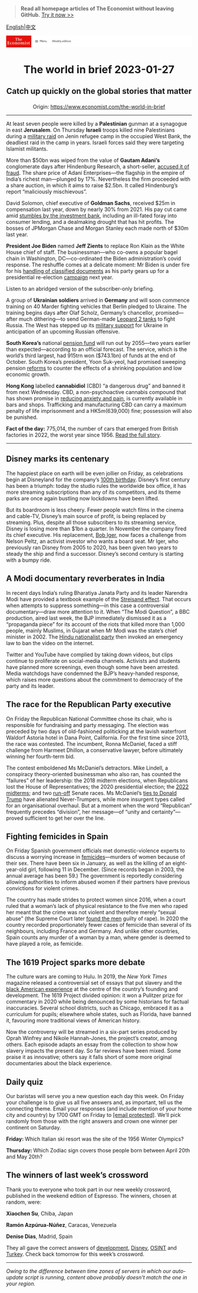 > **Read all homepage articles of The Economist without leaving GitHub.** [Try it now >>](https://arielherself.github.io/te)

[English](https://github.com/arielherself/espresso/blob/main/README.md)|[中文](https://github-com.translate.goog/arielherself/espresso/blob/main/README.md?_x_tr_sl=en&_x_tr_tl=zh-CN&_x_tr_hl=zh-CN&_x_tr_pto=wapp)



![The Economist](menubar.png)

# <p align="center">The world in brief 2023-01-27</p>

## <p align="center">Catch up quickly on the global stories that matter</p>

<p align="center">Origin: <a href="https://www.economist.com/the-world-in-brief">https://www.economist.com/the-world-in-brief</a><hr>

At least seven people were killed by a <strong>Palestinian</strong> gunman at a synagogue in east <strong>Jerusalem</strong>. On Thursday <strong>Israeli</strong> troops killed nine Palestinians during a [military raid](https://www.economist.com/middle-east-and-africa/2022/05/14/shireen-abu-aqleh-was-killed-covering-an-israeli-raid) on Jenin refugee camp in the occupied West Bank, the deadliest raid in the camp in years. Israeli forces said they were targeting Islamist militants.

More than $50bn was wiped from the value of <strong>Gautam Adani’s</strong> conglomerate days after Hindenburg Research, a short-seller, [accused it of fraud](https://www.economist.com/business/2023/01/26/hindenburgs-critique-of-the-adani-empire). The share price of Adani Enterprises—the flagship in the empire of India’s richest man—plunged by 17%. Nevertheless the firm proceeded with a share auction, in which it aims to raise $2.5bn. It called Hindenburg’s report “maliciously mischievous”.

David Solomon, chief executive of <strong>Goldman Sachs</strong>, received $25m in compensation last year, down by nearly 30% from 2021. His pay cut came amid [stumbles by the investment bank](https://www.economist.com/leaders/2023/01/26/the-humbling-of-goldman-sachs), including an ill-fated foray into consumer lending, and a dealmaking drought that has hit profits. The bosses of JPMorgan Chase and Morgan Stanley each made north of $30m last year.

<strong>President Joe Biden</strong> named <strong>Jeff Zients</strong> to replace Ron Klain as the White House chief of staff. The businessman—who co-owns a popular bagel chain in Washington, DC—co-ordinated the Biden administration’s covid response. The reshuffle comes at a delicate moment: Mr Biden is under fire for his [handling of classified documents](https://www.economist.com/united-states/2023/01/13/the-presidential-mislaying-of-classified-documents-is-infectious) as his party gears up for a presidential re-election [campaign](https://www.economist.com/films/2022/11/16/donald-trump-announces-2024-presidential-bid) next year.

Listen to an abridged version of the subscriber-only briefing.

A group of <strong>Ukrainian soldiers</strong> arrived in <strong>Germany</strong> and will soon commence training on 40 Marder fighting vehicles that Berlin pledged to Ukraine. The training begins days after Olaf Scholz, Germany’s chancellor, promised—after much dithering—to send German-made [Leopard 2 tanks](https://www.economist.com/the-economist-explains/2023/01/25/what-makes-germanys-leopard-2-tank-the-best-fit-for-ukraine) to fight Russia. The West has stepped up its [military support](https://www.economist.com/leaders/2023/01/25/nato-members-are-right-to-send-tanks-to-ukraine) for Ukraine in anticipation of an upcoming Russian offensive.

<strong>South Korea’s</strong> national [pension fund](https://www.economist.com/finance-and-economics/2022/12/05/can-you-afford-to-retire) will run out by 2055—two years earlier than expected—according to an official forecast. The service, which is the world’s third largest, had 915trn won ($743.1bn) of funds at the end of October. South Korea’s president, Yoon Suk-yeol, had promised sweeping pension [reforms](https://www.economist.com/finance-and-economics/2022/10/27/asias-vast-financial-institutions-are-being-enlisted-to-defend-currencies) to counter the effects of a shrinking population and low economic growth.

<strong>Hong Kong</strong> labelled <strong>cannabidiol</strong> (CBD) “a dangerous drug” and banned it from next Wednesday. CBD, a non-psychoactive cannabis compound that has shown promise in [reducing anxiety and pain](https://www.economist.com/asia/2022/06/16/elderly-japanese-are-discovering-the-benefits-of-cannabis-products), is currently available in bars and shops. Trafficking and manufacturing CBD can carry a maximum penalty of life imprisonment and a HK$5m ($639,000) fine; possession will also be punished.

<strong>Fact of the day:</strong> 775,014, the number of cars that emerged from British factories in 2022, the worst year since 1956. [Read the full story](https://www.economist.com/britain/2023/01/24/britains-carmaking-industry-is-increasingly-under-threat).

----------

## Disney marks its centenary

The happiest place on earth will be even jollier on Friday, as celebrations begin at Disneyland for the company’s [100th birthday](https://www.economist.com/briefing/2023/01/19/as-disney-turns-100-its-business-is-on-a-rollercoaster-ride). Disney’s first century has been a triumph: today the studio rules the worldwide box office, it has more streaming subscriptions than any of its competitors, and its theme parks are once again bustling now lockdowns have been lifted.

But its boardroom is less cheery. Fewer people watch films in the cinema and cable-TV, Disney’s main source of profit, is being replaced by streaming. Plus, despite all those subscribers to its streaming service, Disney is losing more than $1bn a quarter. In November the company fired its chief executive. His replacement, [Bob Iger](https://www.economist.com/leaders/2022/11/21/disney-brings-back-a-star-of-the-past-but-its-real-problem-is-the-script), now faces a challenge from Nelson Peltz, an activist investor who wants a board seat. Mr Iger, who previously ran Disney from 2005 to 2020, has been given two years to steady the ship and find a successor. Disney’s second century is starting with a bumpy ride.

## A Modi documentary reverberates in India

In recent days India’s ruling Bharatiya Janata Party and its leader Narendra Modi have provided a textbook example of the [Streisand effect](https://www.economist.com/the-economist-explains/2013/04/15/what-is-the-streisand-effect). That occurs when attempts to suppress something—in this case a controversial documentary—draw more attention to it. When “The Modi Question”, a BBC production, aired last week, the BJP immediately dismissed it as a “propaganda piece” for its account of the riots that killed more than 1,000 people, mainly Muslims, in Gujarat when Mr Modi was the state’s chief minister in 2002. The [Hindu nationalist party](https://www.economist.com/asia/2022/07/28/indias-hindu-nationalist-ruling-party-preaches-social-inclusion) then invoked an emergency law to ban the video on the internet.

Twitter and YouTube have complied by taking down videos, but clips continue to proliferate on social-media channels. Activists and students have planned more screenings, even though some have been arrested. Media watchdogs have condemned the BJP’s heavy-handed response, which raises more questions about the commitment to democracy of the party and its leader.

## The race for the Republican Party executive

On Friday the Republican National Committee chose its chair, who is responsible for fundraising and party messaging. The election was preceded by two days of old-fashioned politicking at the lavish waterfront Waldorf Astoria hotel in Dana Point, California. For the first time since 2013, the race was contested. The incumbent, Ronna McDaniel, faced a stiff challenge from Harmeet Dhillon, a conservative lawyer, before ultimately winning her fourth-term bid.

The contest emboldened Ms McDaniel’s detractors. Mike Lindell, a conspiracy theory-oriented businessman who also ran, has counted the “failures” of her leadership: the 2018 midterm elections, when Republicans lost the House of Representatives; the 2020 presidential election; the [2022 midterms](https://www.economist.com/united-states/2022/11/09/the-democrats-have-done-better-than-expected); and two [run-off](https://www.economist.com/united-states/2021/01/09/two-stunning-victories-for-democrats-in-georgia-upend-the-senate) Senate races. Ms McDaniel’s [ties to Donald Trump](https://www.economist.com/briefing/2022/08/18/donald-trumps-hold-on-the-republican-party-is-unquestionable) have alienated Never-Trumpers, while more insurgent types called for an organisational overhaul. But at a moment when the word “Republican” frequently precedes “division”, her message—of “unity and certainty”—proved sufficient to get her over the line.

## Fighting femicides in Spain

On Friday Spanish government officials met domestic-violence experts to discuss a worrying increase in [femicides](https://www.economist.com/the-americas/2020/03/05/why-latin-america-treats-femicides-differently-from-other-murders)—murders of women because of their sex. There have been six in January, as well as the killing of an eight-year-old girl, following 11 in December. (Since records began in 2003, the annual average has been 59.) The government is reportedly considering allowing authorities to inform abused women if their partners have previous convictions for violent crimes.

The country has made strides to protect women since 2016, when a court ruled that a woman’s lack of physical resistance to the five men who raped her meant that the crime was not violent and therefore merely “sexual abuse” (the Supreme Court later [found the men](https://www.economist.com/europe/2022/09/01/spain-acts-to-protect-women) guilty of rape). In 2020 the country recorded proportionately fewer cases of femicide than several of its neighbours, including France and Germany. And unlike other countries, Spain counts any murder of a woman by a man, where gender is deemed to have played a role, as femicide.

## The 1619 Project sparks more debate

The culture wars are coming to Hulu. In 2019, the <em>New York Times </em>magazine released a controversial set of essays that put slavery and the [black American experience](https://www.economist.com/united-states/2021/07/10/americas-history-wars) at the centre of the country’s founding and development. The 1619 Project divided opinion: it won a Pulitzer prize for commentary in 2020 while being denounced by some historians for factual inaccuracies. Several school districts, such as Chicago, embraced it as a curriculum for pupils; elsewhere whole states, such as Florida, have banned it, favouring more traditional views of American history.

Now the controversy will be streamed in a six-part series produced by Oprah Winfrey and Nikole Hannah-Jones, the project’s creator, among others. Each episode adapts an essay from the collection to show how slavery impacts the present day. So far reviews have been mixed. Some praise it as innovative; others say it falls short of some more original documentaries about the black experience.

## Daily quiz

Our baristas will serve you a new question each day this week. On Friday your challenge is to give us all five answers and, as important, tell us the connecting theme. Email your responses (and include mention of your home city and country) by 1700 GMT on Friday to [<span class="__cf_email__" data-cfemail="df8eaab6a59aacafadbaacacb09fbabcb0b1b0b2b6acabf1bcb0b2">[email&#160;protected]</span>](https://mail.google.com/mail/?view=cm&amp;fs=1&amp;tf=1&amp;to=QuizEspresso@economist.com). We’ll pick randomly from those with the right answers and crown one winner per continent on Saturday.

<strong>Friday: </strong>Which Italian ski resort was the site of the 1956 Winter Olympics?

<strong>Thursday: </strong>Which Zodiac sign covers those people born between April 20th and May 20th?

## The winners of last week’s crossword

Thank you to everyone who took part in our new weekly crossword, published in the weekend edition of Espresso. The winners, chosen at random, were: 

<strong>Xiaochen Su</strong>, Chiba, Japan

<strong>Ramón Azpúrua-Núñez</strong>, Caracas, Venezuela

<strong>Denise Dias</strong>, Madrid, Spain

They all gave the correct answers of [development](https://www.economist.com/leaders/2023/01/19/south-africas-collapsing-railway-company-is-a-cautionary-tale), [Disney](https://www.economist.com/leaders/2023/01/19/disneys-troubles-show-how-technology-has-changed-the-business-of-culture), [OSINT](https://www.economist.com/leaders/2023/01/18/how-spies-soldiers-and-the-public-should-use-open-source-intelligence) and [Turkey](https://www.economist.com/leaders/2023/01/19/turkey-could-be-on-the-brink-of-dictatorship). Check back tomorrow for this week’s crossword.

----------

*Owing to the difference between time zones of servers in which our auto-update script is running, content above probably doesn't match the one in your region.*
